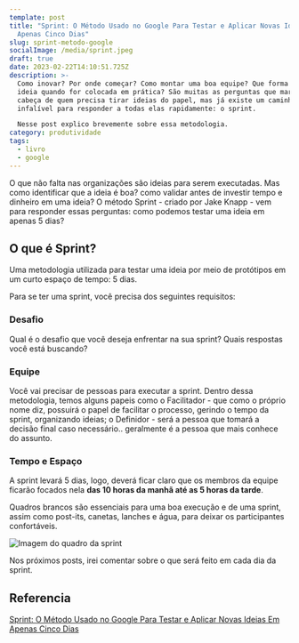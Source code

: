 ```yaml
---
template: post
title: "Sprint: O Método Usado no Google Para Testar e Aplicar Novas Ideias Em
  Apenas Cinco Dias"
slug: sprint-metodo-google
socialImage: /media/sprint.jpeg
draft: true
date: 2023-02-22T14:10:51.725Z
description: >-
  Como inovar? Por onde começar? Como montar uma boa equipe? Que forma terá uma
  ideia quando for colocada em prática? São muitas as perguntas que martelam na
  cabeça de quem precisa tirar ideias do papel, mas já existe um caminho
  infalível para responder a todas elas rapidamente: o sprint.

  Nesse post explico brevemente sobre essa metodologia.
category: produtividade
tags:
  - livro
  - google
---
```

O que não falta nas organizações são ideias para serem executadas. Mas como identificar que a ideia é boa? como validar antes de investir tempo e dinheiro em uma ideia? O método Sprint - criado por Jake Knapp - vem para responder essas perguntas: como podemos testar uma ideia em apenas 5 dias?

## O que é Sprint?

Uma metodologia utilizada para testar uma ideia por meio de protótipos em um curto espaço de tempo: 5 dias.

Para se ter uma sprint, você precisa dos seguintes requisitos:

### Desafio

Q﻿ual é o desafio que você deseja enfrentar na sua sprint? Quais respostas você está buscando?

### E﻿quipe

Você vai precisar de pessoas para executar a sprint. Dentro dessa metodologia, temos alguns papeis como o Facilitador - que como o próprio nome diz, possuirá o papel de facilitar o processo, gerindo o tempo da sprint, organizando ideias; o Definidor - será a pessoa que tomará a decisão final caso necessário.. geralmente é a pessoa que mais conhece do assunto.

### T﻿empo e Espaço

A﻿ sprint levará 5 dias, logo, deverá ficar claro que os membros da equipe ficarão focados nela **das 10 horas da manhã até as 5 horas da tarde**.

Quadros brancos são essenciais para uma boa execução e de uma sprint, assim como post-its, canetas, lanches e água, para deixar os participantes confortáveis.

![Imagem do quadro da sprint](/media/sprint.jpeg "Imagem do quadro da sprint")

N﻿os próximos posts, irei comentar sobre o que será feito em cada dia da sprint.

## Referencia

[Sprint: O Método Usado no Google Para Testar e Aplicar Novas Ideias Em Apenas Cinco Dias](https://www.amazon.com.br/Sprint-M%C3%A9todo-Google-Testar-Aplicar/dp/8551001523)